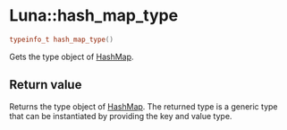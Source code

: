 # Luna::hash_map_type

```c++
typeinfo_t hash_map_type()
```

Gets the type object of [HashMap](class_luna_1_1_hash_map.md). 



## Return value
Returns the type object of [HashMap](class_luna_1_1_hash_map.md). The returned type is a generic type that can be instantiated by providing the key and value type. 

